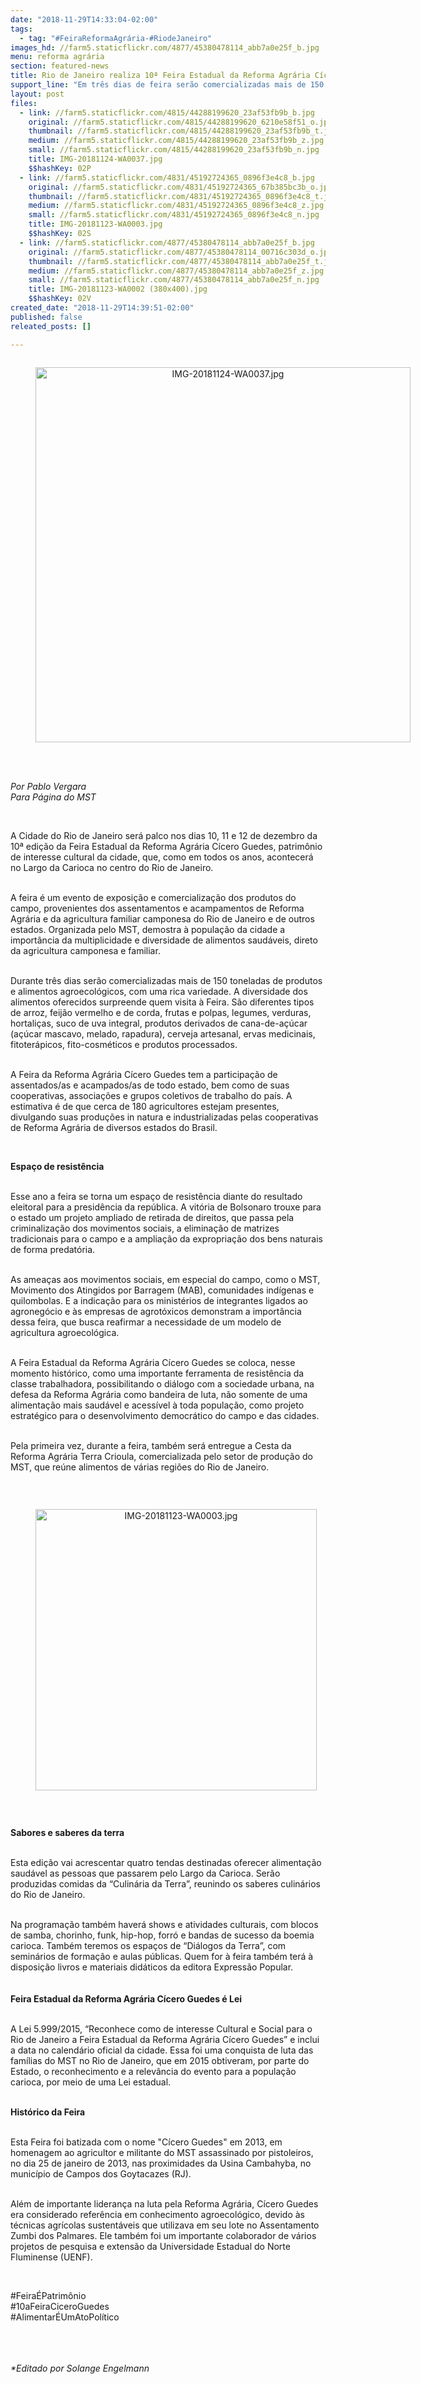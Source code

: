 ```yaml
---
date: "2018-11-29T14:33:04-02:00"
tags:
  - tag: "#FeiraReformaAgrária-#RiodeJaneiro"
images_hd: //farm5.staticflickr.com/4877/45380478114_abb7a0e25f_b.jpg
menu: reforma agrária
section: featured-news
title: Rio de Janeiro realiza 10ª Feira Estadual da Reforma Agrária Cícero Guedes
support_line: "Em três dias de feira serão comercializadas mais de 150 toneladas de produtos e alimentos agroecológicos, com uma rica variedade de todo país"
layout: post
files:
  - link: //farm5.staticflickr.com/4815/44288199620_23af53fb9b_b.jpg
    original: //farm5.staticflickr.com/4815/44288199620_6210e58f51_o.jpg
    thumbnail: //farm5.staticflickr.com/4815/44288199620_23af53fb9b_t.jpg
    medium: //farm5.staticflickr.com/4815/44288199620_23af53fb9b_z.jpg
    small: //farm5.staticflickr.com/4815/44288199620_23af53fb9b_n.jpg
    title: IMG-20181124-WA0037.jpg
    $$hashKey: 02P
  - link: //farm5.staticflickr.com/4831/45192724365_0896f3e4c8_b.jpg
    original: //farm5.staticflickr.com/4831/45192724365_67b385bc3b_o.jpg
    thumbnail: //farm5.staticflickr.com/4831/45192724365_0896f3e4c8_t.jpg
    medium: //farm5.staticflickr.com/4831/45192724365_0896f3e4c8_z.jpg
    small: //farm5.staticflickr.com/4831/45192724365_0896f3e4c8_n.jpg
    title: IMG-20181123-WA0003.jpg
    $$hashKey: 02S
  - link: //farm5.staticflickr.com/4877/45380478114_abb7a0e25f_b.jpg
    original: //farm5.staticflickr.com/4877/45380478114_00716c303d_o.jpg
    thumbnail: //farm5.staticflickr.com/4877/45380478114_abb7a0e25f_t.jpg
    medium: //farm5.staticflickr.com/4877/45380478114_abb7a0e25f_z.jpg
    small: //farm5.staticflickr.com/4877/45380478114_abb7a0e25f_n.jpg
    title: IMG-20181123-WA0002 (380x400).jpg
    $$hashKey: 02V
created_date: "2018-11-29T14:39:51-02:00"
published: false
releated_posts: []

---
```

<div style="text-align:center">
<figure class="image" style="display:inline-block"><img alt="IMG-20181124-WA0037.jpg" height="600" src="//farm5.staticflickr.com/4815/44288199620_23af53fb9b_b.jpg" width="600" />
<figcaption></figcaption>
</figure>
</div>

<p><br />
<br />
<em>Por Pablo Vergara</em><br />
<em><em>Para P&aacute;gina do MST</em></em></p>

<p>&nbsp;</p>

<p>A Cidade do Rio de Janeiro ser&aacute; palco nos dias 10, 11 e 12 de dezembro da 10&ordf; edi&ccedil;&atilde;o da Feira Estadual da Reforma Agr&aacute;ria C&iacute;cero Guedes, patrim&ocirc;nio de interesse cultural da cidade, que, como em todos os anos, acontecer&aacute; no Largo da Carioca no centro do Rio de Janeiro.</p>

<p><br />
A feira &eacute; um evento de exposi&ccedil;&atilde;o e comercializa&ccedil;&atilde;o dos produtos do campo, provenientes dos assentamentos e acampamentos de Reforma Agr&aacute;ria e da agricultura familiar camponesa do Rio de Janeiro e de outros estados. Organizada pelo MST, demostra &agrave; popula&ccedil;&atilde;o da cidade a import&acirc;ncia da multiplicidade e diversidade de alimentos saud&aacute;veis, direto da agricultura camponesa e familiar.</p>

<p><br />
Durante tr&ecirc;s dias ser&atilde;o comercializadas mais de 150 toneladas de produtos e alimentos agroecol&oacute;gicos, com uma rica variedade. A diversidade dos alimentos oferecidos surpreende quem visita &agrave; Feira. S&atilde;o diferentes tipos de arroz, feij&atilde;o vermelho e de corda, frutas e polpas, legumes, verduras, hortali&ccedil;as, suco de uva integral, produtos derivados de cana-de-a&ccedil;&uacute;car (a&ccedil;&uacute;car mascavo, melado, rapadura), cerveja artesanal, ervas medicinais, fitoter&aacute;picos, fito-cosm&eacute;ticos e produtos processados.</p>

<p><br />
A Feira da Reforma Agr&aacute;ria C&iacute;cero Guedes tem a participa&ccedil;&atilde;o de assentados/as e acampados/as de todo estado, bem como de suas cooperativas, associa&ccedil;&otilde;es e grupos coletivos de trabalho do pa&iacute;s. A estimativa &eacute; de que cerca de 180 agricultores estejam presentes, divulgando suas produ&ccedil;&otilde;es in natura e industrializadas pelas cooperativas de Reforma Agr&aacute;ria de diversos estados do Brasil.</p>

<p>&nbsp;</p>

<p><strong>Espa&ccedil;o de resist&ecirc;ncia</strong>&nbsp;</p>

<p><br />
Esse ano a feira se torna um espa&ccedil;o de resist&ecirc;ncia diante do resultado eleitoral para a presid&ecirc;ncia da rep&uacute;blica. A vit&oacute;ria de Bolsonaro trouxe para o estado um projeto ampliado de retirada de direitos, que passa pela criminaliza&ccedil;&atilde;o dos movimentos sociais, a elimina&ccedil;&atilde;o de matrizes tradicionais para o campo e a amplia&ccedil;&atilde;o da expropria&ccedil;&atilde;o dos bens naturais de forma predat&oacute;ria.&nbsp;</p>

<p><br />
As amea&ccedil;as aos movimentos sociais, em especial do campo, como o MST, Movimento dos Atingidos por Barragem (MAB), comunidades ind&iacute;genas e quilombolas. E a indica&ccedil;&atilde;o para os minist&eacute;rios de integrantes ligados ao agroneg&oacute;cio e &agrave;s empresas de agrot&oacute;xicos demonstram a import&acirc;ncia dessa feira, que busca reafirmar a necessidade de um modelo de agricultura agroecol&oacute;gica.</p>

<p><br />
A Feira Estadual da Reforma Agr&aacute;ria C&iacute;cero Guedes se coloca, nesse momento hist&oacute;rico, como uma importante ferramenta de resist&ecirc;ncia da classe trabalhadora, possibilitando o di&aacute;logo com a sociedade urbana, na defesa da Reforma Agr&aacute;ria como bandeira de luta, n&atilde;o somente de uma alimenta&ccedil;&atilde;o mais saud&aacute;vel e acess&iacute;vel &agrave; toda popula&ccedil;&atilde;o, como projeto estrat&eacute;gico para o desenvolvimento democr&aacute;tico do campo e das cidades.</p>

<p><br />
Pela primeira vez, durante a feira, tamb&eacute;m ser&aacute; entregue a Cesta da Reforma Agr&aacute;ria Terra Crioula, comercializada pelo setor de produ&ccedil;&atilde;o do MST, que re&uacute;ne alimentos de v&aacute;rias regi&otilde;es do Rio de Janeiro.</p>

<p>&nbsp;</p>

<div style="text-align:center">
<figure class="image" style="display:inline-block"><img alt="IMG-20181123-WA0003.jpg" height="450" src="//farm5.staticflickr.com/4831/45192724365_0896f3e4c8_b.jpg" width="450" />
<figcaption></figcaption>
</figure>
</div>

<p>&nbsp;</p>

<p><strong>Sabores e saberes da terra</strong></p>

<p><br />
Esta edi&ccedil;&atilde;o vai acrescentar quatro tendas destinadas oferecer alimenta&ccedil;&atilde;o saud&aacute;vel as pessoas que passarem pelo Largo da Carioca. Ser&atilde;o produzidas comidas da &ldquo;Culin&aacute;ria da Terra&rdquo;, reunindo os saberes culin&aacute;rios do Rio de Janeiro.</p>

<p><br />
Na programa&ccedil;&atilde;o tamb&eacute;m haver&aacute; shows e atividades culturais, com blocos de samba, chorinho, funk, hip-hop, forr&oacute; e bandas de sucesso da boemia carioca. Tamb&eacute;m teremos os espa&ccedil;os de &ldquo;Di&aacute;logos da Terra&rdquo;, com semin&aacute;rios de forma&ccedil;&atilde;o e aulas p&uacute;blicas. Quem for &agrave; feira tamb&eacute;m ter&aacute; &agrave; disposi&ccedil;&atilde;o livros e materiais did&aacute;ticos da editora Express&atilde;o Popular.<br />
&nbsp;<br />
<br />
<strong>Feira Estadual da Reforma Agr&aacute;ria C&iacute;cero Guedes &eacute; Lei</strong></p>

<p><br />
A Lei 5.999/2015, &ldquo;Reconhece como de interesse Cultural e Social para o Rio de Janeiro a Feira Estadual da Reforma Agr&aacute;ria C&iacute;cero Guedes&rdquo; e inclui a data no calend&aacute;rio oficial da cidade. Essa foi uma conquista de luta das fam&iacute;lias do MST no Rio de Janeiro, que em 2015 obtiveram, por parte do Estado, o reconhecimento e a relev&acirc;ncia do evento para a popula&ccedil;&atilde;o carioca, por meio de uma Lei estadual.</p>

<p><br />
<strong>Hist&oacute;rico da Feira</strong></p>

<p><br />
Esta Feira foi batizada com o nome &quot;C&iacute;cero Guedes&quot; em 2013, em homenagem ao agricultor e militante do MST assassinado por pistoleiros, no dia 25 de janeiro de 2013, nas proximidades da Usina Cambahyba, no munic&iacute;pio de Campos dos Goytacazes (RJ).</p>

<p><br />
Al&eacute;m de importante lideran&ccedil;a na luta pela Reforma Agr&aacute;ria, C&iacute;cero Guedes era considerado refer&ecirc;ncia em conhecimento agroecol&oacute;gico, devido &agrave;s t&eacute;cnicas agr&iacute;colas sustent&aacute;veis que utilizava em seu lote no Assentamento Zumbi dos Palmares. Ele tamb&eacute;m foi um importante colaborador de v&aacute;rios projetos de pesquisa e extens&atilde;o da Universidade Estadual do Norte Fluminense (UENF).</p>

<p>&nbsp;</p>

<p>#Feira&Eacute;Patrim&ocirc;nio<br />
#10aFeiraCiceroGuedes<br />
#Alimentar&Eacute;UmAtoPol&iacute;tico</p>

<p><br />
<br />
<br />
<em>*Editado por Solange Engelmann</em></p>
